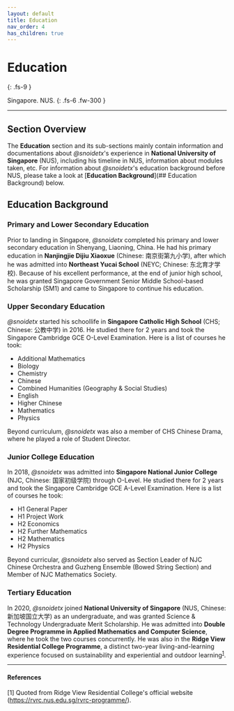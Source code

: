 ```yaml
---
layout: default
title: Education
nav_order: 4
has_children: true
---
```


# Education
{: .fs-9 }

Singapore. NUS.
{: .fs-6 .fw-300 }

---

## Section Overview

The **Education** section and its sub-sections mainly contain information and documentations about *@snoidetx*'s experience in **National University of Singapore** (NUS), including his timeline in NUS, information about modules taken, etc. For information about *@snoidetx*'s education background before NUS, please take a look at [**Education Background**](## Education Background) below.

## Education Background
### Primary and Lower Secondary Education

Prior to landing in Singapore, *@snoidetx* completed his primary and lower secondary education in Shenyang, Liaoning, China. He had his primary education in **Nanjingjie Dijiu Xiaoxue** (Chinese: 南京街第九小学), after which he was admitted into **Northeast Yucai School** (NEYC; Chinese: 东北育才学校). Because of his excellent performance, at the end of junior high school, he was granted Singapore Government Senior Middle School-based Scholarship (SM1) and came to Singapore to continue his education.

### Upper Secondary Education
*@snoidetx* started his schoollife in **Singapore Catholic High School** (CHS; Chinese: 公教中学) in 2016. He studied there for 2 years and took the Singapore Cambridge GCE O-Level Examination. Here is a list of courses he took:

* Additional Mathematics
* Biology
* Chemistry
* Chinese
* Combined Humanities (Geography & Social Studies)
* English
* Higher Chinese
* Mathematics
* Physics

Beyond curriculum, *@snoidetx* was also a member of CHS Chinese Drama, where he played a role of Student Director.

### Junior College Education
In 2018, *@snoidetx* was admitted into **Singapore National Junior College** (NJC, Chinese: 国家初级学院) through O-Level. He studied there for 2 years and took the Singapore Cambridge GCE A-Level Examination. Here is a list of courses he took:

* H1 General Paper
* H1 Project Work
* H2 Economics
* H2 Further Mathematics
* H2 Mathematics
* H2 Physics

Beyond curricular, *@snoidetx* also served as Section Leader of NJC Chinese Orchestra and Guzheng Ensemble (Bowed String Section) and Member of NJC Mathematics Society.

### Tertiary Education
In 2020, *@snoidetx* joined **National University of Singapore** (NUS, Chinese: 新加坡国立大学) as an undergraduate, and was granted Science & Technology Undergraduate Merit Scholarship. He was admitted into **Double Degree Programme in Applied Mathematics and Computer Science**, where he took the two courses concurrently. He was also in the **Ridge View Residential College Programme**, a distinct two-year living-and-learning experience focused on sustainability and experiential and outdoor learning<sup>[1](References)</sup>.

---

#### References
[1] Quoted from Ridge View Residential College's official website (https://rvrc.nus.edu.sg/rvrc-programme/).
